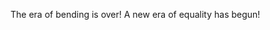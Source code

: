 The era of bending is over! A new era of equality has begun!

<img  src="[https://64.media.tumblr.com/c1eb16d5220e37e0125ce85ab3ec124f/tumblr_nhbzci11l51r1w4gno1_500.gifv](https://thumbs.gfycat.com/DesertedHandyHarrierhawk-size_restricted.gif)" alt="">


